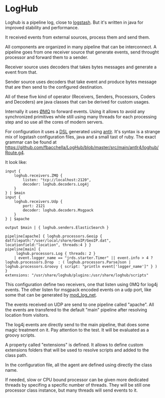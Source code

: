 # LogHub

Loghub is a pipeline log, close to [logstash](https://www.elastic.co/products/logstash "Collect, Enrich & Transport Data"). But it's
written in java for improved stability and performance.

It received events from external sources, process them and send them.

All components are organized in many pipeline that can be interconnect. A pipeline goes from one receiver source
that generate events, send throught processor and forward them to a sender.

Receiver source uses decoders that takes bytes messages and generate a event from that.

Sender source uses decoders that take event and produce bytes message that are then send to the configured destination.

All of these five kind of operator (Receivers, Senders, Processors, Coders and Decoders) are java classes that can be derived for
custom usages.

Internally it uses [ØMQ](http://zeromq.org "Distributed Messaging") to forward events. Using it allows to avoid
any synchronized primitives while still using many threads for each processing step and so use all the cores of 
modern servers.

For configuration it uses a [DSL](https://en.wikipedia.org/wiki/Domain-specific_language "Domain specific langage") generated
using [antlr](http://www.antlr.org "ANother Tool for Language Recognition"). It's syntax is a strange mix of logstash configuration files,
java and a small tast of ruby. The exact grammar can be found at https://github.com/fbacchella/LogHub/blob/master/src/main/antlr4/loghub/Route.g4.

It look like:

    input {
        loghub.receivers.ZMQ {
            listen: "tcp://localhost:2120",
            decoder: loghub.decoders.Log4j
        }
    } | $main
    input {
        loghub.receivers.Udp {
            port: 2121
            decoder: loghub.decoders.Msgpack
        }
    } | $apache

    output $main | { loghub.senders.ElasticSearch }

    pipeline[apache] { loghub.processors.Geoip { datfilepath:"/user/local/share/GeoIP/GeoIP.dat", locationfield:"location", threads:4 } }
    pipeline[main] {
         loghub.processors.Log { threads: 2 } 
        | event.logger_name == "jrds.starter.Timer" || event.info > 4 ? loghub.processors.Drop  : ( loghub.processors.ParseJson | loghub.processors.Groovy { script: "println event['logger_name']" } ) 
    }
    extensions: "/usr/share/loghub/plugins:/usr/share/loghub/scripts"

This configuration define two receivers, one that listen using 0MQ for log4j events. The other listen for msgpack encoded events on a udp port,
like  some that can be generated by [mod_log_net](https://github.com/fbacchella/mod_log_net "An UDP logger for Apache").

The events received on UDP are send to one pipeline called "apache". All the events are transfered to the default "main" pipeline after resolving location
from visitors.

The log4j events are directly send to the main pipeline, that does some magic treatment on it. Pay attention to the test. It will be evaluated as a groovy scripts.

A property called "extensions" is defined. It allows to define custom extensions folders that will be used to resolve scripts and added to the class path.

In the configuration file, all the agent are defined using directly the class name.

If needed, slow or CPU bound processor can be given more dedicated threads by specifing a specific number of threads. They will be still one processor class instance,
but many threads will send events to it.

